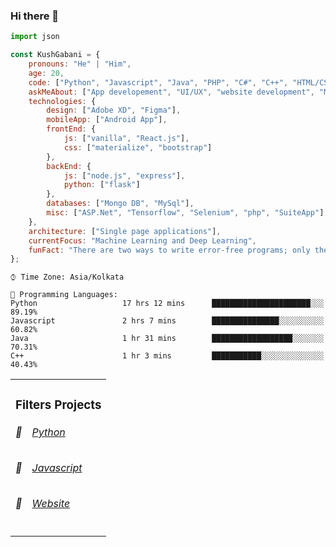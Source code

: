 ### Hi there 👋

<!--
**KushGabani/KushGabani** is a ✨ _special_ ✨ repository because its `README.md` (this file) appears on your GitHub profile.
-->

```javascript
import json

const KushGabani = {
    pronouns: "He" | "Him",
    age: 20,
    code: ["Python", "Javascript", "Java", "PHP", "C#", "C++", "HTML/CSS", "React"],
    askMeAbout: ["App developement", "UI/UX", "website development", "Machine Learning", "Neural Networks", "Web application"],
    technologies: {
        design: ["Adobe XD", "Figma"],
        mobileApp: ["Android App"],
        frontEnd: {
            js: ["vanilla", "React.js"],
            css: ["materialize", "bootstrap"]
        },
        backEnd: {
            js: ["node.js", "express"],
            python: ["flask"]
        },
        databases: ["Mongo DB", "MySql"],
        misc: ["ASP.Net", "Tensorflow", "Selenium", "php", "SuiteApp"]
    },
    architecture: ["Single page applications"],
    currentFocus: "Machine Learning and Deep Learning",
    funFact: "There are two ways to write error-free programs; only the third one works"
};
```

```text
⌚︎ Time Zone: Asia/Kolkata

💬 Programming Languages: 
Python                   17 hrs 12 mins      ██████████████████████░░░   89.19% 
Javascript               2 hrs 7 mins        ███████████████░░░░░░░░░░   60.82% 
Java                     1 hr 31 mins        ██████████████████░░░░░░░   70.31% 
C++                      1 hr 3 mins         ███████████░░░░░░░░░░░░░░   40.43%
```

<table>
  <tr>
    <td valign="top">
      <h3>Filters Projects </h3>
      <h6>📒&emsp;<a href="https://github.com/KushGabani?tab=repositories&q=&type=&language=python">Python</a></h6>
      <h6>📗&emsp;<a href="https://github.com/KushGabani?tab=repositories&q=&type=&language=javascript">Javascript</a></h6>
      <h6>📘&emsp;<a href="https://github.com/KushGabani?tab=repositories&q=&type=&language=html">Website</a></h6>
      </td>
  </tr>
</table>
